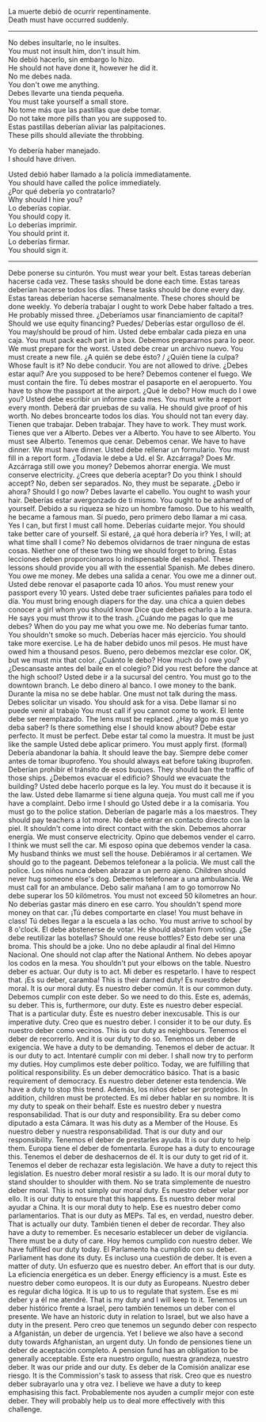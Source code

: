 

La muerte debió de ocurrir repentinamente.   
Death must have occurred suddenly.

---

No debes insultarle, no le insultes.  
You must not insult him, don't insult him.  
No debió hacerlo, sin embargo lo hizo.  
He should not have done it, however he did it.  
No me debes nada.  
You don't owe me anything.  
Debes llevarte una tienda pequeña.  
You must take yourself a small store.  
No tome más que las pastillas que debe tomar.  
Do not take more pills than you are supposed to.  
Estas pastillas deberían aliviar las palpitaciones.  
These pills should alleviate the throbbing.

Yo debería haber manejado.  
I should have driven.

Usted debió haber llamado a la policía immediatamente.  
You should have called the police immediately.  
¿Por qué debería yo contratarlo?  
Why should I hire you?  
Lo deberías copiar.  
You should copy it.  
Lo deberías imprimir.  
You should print it.  
Lo deberías firmar.  
You should sign it.  

---

Debe ponerse su cinturón.
You must wear your belt.
Estas tareas deberían hacerse cada vez.
These tasks should be done each time.
Estas tareas deberían hacerse todos los dÍas.
These tasks should be done every day.
Estas tareas deberían hacerse semanalmente.
These chores should be done weekly.
Yo debería trabajar
I ought to work
Debe haber faltado a tres.
He probably missed three.
¿Deberíamos usar financiamiento de capital?
Should we use equity financing?
Puedes/ Deberías estar orgulloso de él.
You may/should be proud of him.
Usted debe embalar cada pieza en una caja.
You must pack each part in a box.
Debemos prepararnos para lo peor.
We must prepare for the worst.
Usted debe crear un archivo nuevo.
You must create a new file.
¿A quién se debe ésto? / ¿Quién tiene la culpa?
Whose fault is it?
No debe conducir.
You are not allowed to drive.
¿Debes estar aquí?
Are you supposed to be here?
Debemos contener el fuego.
We must contain the fire.
Tú debes mostrar el pasaporte en el aeropuerto.
You have to show the passport at the airport.
¿Qué le debo?
How much do I owe you?
Usted debe escribir un informe cada mes.
You must write a report every month.
Deberá dar pruebas de su valía.
He should give proof of his worth.
No debes broncearte todos los días.
You should not tan every day.
Tienen que trabajar. Deben trabajar.
They have to work. They must work.
Tienes que ver a Alberto. Debes ver a Alberto.
You have to see Alberto. You must see Alberto.
Tenemos que cenar. Debemos cenar.
We have to have dinner. We must have dinner.
Usted debe rellenar un formulario.
You must fill in a report form.
¿Todavía le debe a Ud. el Sr. Azcárraga?
Does Mr. Azcárraga still owe you money?
Debemos ahorrar energía.
We must conserve electricity.
¿Crees que debería aceptar?
Do you think I should accept?
No, deben ser separados.
No, they must be separate.
¿Debo ir ahora?
Should I go now?
Debes lavarte el cabello.
You ought to wash your hair.
Deberías estar avergonzado de ti mismo.
You ought to be ashamed of yourself.
Debido a su riqueza se hizo un hombre famoso.
Due to his wealth, he became a famous man.
Sí puedo, pero primero debo llamar a mi casa.
Yes I can, but first I must call home.
Deberías cuidarte mejor.
You should take better care of yourself.
Sí estaré, ¿a qué hora debería ir?
Yes, I will; at what time shall I come?
No debemos olvidarnos de traer ninguna de estas cosas.
Niether one of these two thing we should forget to bring.
Estas lecciones deben proporcionaros lo indispensable del español.
These lessons should provide you all with the essential Spanish.
Me debes dinero.
You owe me money.
Me debes una salida a cenar.
You owe me a dinner out.
Usted debe renovar el pasaporte cada 10 años.
You must renew your passport every 10 years.
Usted debe traer suficientes pañales para todo el día.
You must bring enough diapers for the day.
una chica a quien debes conocer
a girl whom you should know
Dice que debes echarlo a la basura.
He says you must throw it to the trash.
¿Cuándo me pagas lo que me debes?
When do you pay me what you owe me.
No deberías fumar tanto.
You shouldn't smoke so much.
Deberías hacer más ejercicio.
You should take more exercise.
Le ha de haber debido unos mil pesos.
He must have owed him a thousand pesos.
Bueno, pero debemos mezclar ese color.
OK, but we must mix that color.
¿Cuánto le debo?
How much do I owe you?
¿Descansaste antes del baile en el colegio?
Did you rest before the dance at the high school?
Usted debe ir a la sucursal del centro.
You must go to the downtown branch.
Le debo dinero al banco.
I owe money to the bank.
Durante la misa no se debe hablar.
One must not talk during the mass.
Debes solicitar un visado.
You should ask for a visa.
Debe llamar si no puede venir al trabajo
You must call if you cannot come to work.
El lente debe ser reemplazado.
The lens must be replaced.
¿Hay algo más que yo deba saber?
Is there something else I should know about?
Debe estar perfecto.
It must be perfect.
Debe estar tal como la muestra.
It must be just like the sample
Usted debe aplicar primero.
You must apply first. (formal)
Debería abandonar la bahía.
It should leave the bay.
Siempre debe comer antes de tomar ibuprofeno.
You should always eat before taking ibuprofen.
Deberían prohibir el tránsito de esos buques.
They should ban the traffic of those ships.
¿Debemos evacuar el edificio?
Should we evacuate the building?
Usted debe hacerlo porque es la ley.
You must do it because it is the law.
Usted debe llamarme si tiene alguna queja.
You must call me if you have a complaint.
Debo irme
I should go
Usted debe ir a la comisaria.
You must go to the police station.
Deberían de pagarle más a los maestros.
They should pay teachers a lot more.
No debe entrar en contacto directo con la piel.
It shouldn't come into direct contact with the skin.
Debemos ahorrar energía.
We must conserve electricity.
Opino que debemos vender el carro.
I think we must sell the car.
Mi esposo opina que debemos vender la casa.
My husband thinks we must sell the house.
Debiéramos ir al certamen.
We should go to the pageant.
Debemos telefonear a la policia.
We must call the police.
Los niños nunca deben abrazar a un perro ajeno.
Children should never hug someone else's dog.
Debemos telefonear a una ambulancia.
We must call for an ambulance.
Debo salir mañana
I am to go tomorrow
No debe superar los 50 kilómetros.
You must not exceed 50 kilometres an hour.
No deberías gastar más dinero en ese carro.
You shouldn't spend more money on that car.
¡Tú debes comportarte en clase!
You must behave in class!
Tú debes llegar a la escuela a las ocho.
You must arrive to school by 8 o'clock.
El debe abstenerse de votar.
He should abstain from voting.
¿Se debe reutilizar las botellas?
Should one reuse bottles?
Esto debe ser una broma.
This should be a joke.
Uno no debe aplaudir al final del Himno Nacional.
One should not clap after the National Anthem.
No debes apoyar los codos en la mesa.
You shouldn't put your elbows on the table.
Nuestro deber es actuar.
Our duty is to act.
Mi deber es respetarlo.
I have to respect that.
¡Es su deber, caramba!
This is their darned duty!
Es nuestro deber moral.
It is our moral duty.
Es nuestro deber común.
It is our common duty.
Debemos cumplir con este deber.
So we need to do this.
Este es, además, su deber.
This is, furthermore, our duty.
Este es nuestro deber especial.
That is a particular duty.
Éste es nuestro deber inexcusable.
This is our imperative duty.
Creo que es nuestro deber.
I consider it to be our duty.
Es nuestro deber como vecinos.
This is our duty as neighbours.
Tenemos el deber de recorrerlo.
And it is our duty to do so.
Tenemos un deber de exigencia.
We have a duty to be demanding.
Tenemos el deber de actuar.
It is our duty to act.
Intentaré cumplir con mi deber.
I shall now try to perform my duties.
Hoy cumplimos este deber político.
Today, we are fulfilling that political responsibility.
Es un deber democrático básico.
That is a basic requirement of democracy.
Es nuestro deber detener esta tendencia.
We have a duty to stop this trend.
Además, los niños deber ser protegidos.
In addition, children must be protected.
Es mi deber hablar en su nombre.
It is my duty to speak on their behalf.
Este es nuestro deber y nuestra responsabilidad.
That is our duty and responsibility.
Era su deber como diputado a esta Cámara.
It was his duty as a Member of the House.
Es nuestro deber y nuestra responsabilidad.
That is our duty and our responsibility.
Tenemos el deber de prestarles ayuda.
It is our duty to help them.
Europa tiene el deber de fomentarla.
Europe has a duty to encourage this.
Tenemos el deber de deshacernos de él.
It is our duty to get rid of it.
Tenemos el deber de rechazar esta legislación.
We have a duty to reject this legislation.
Es nuestro deber moral resistir a su lado.
It is our moral duty to stand shoulder to shoulder with them.
No se trata simplemente de nuestro deber moral.
This is not simply our moral duty.
Es nuestro deber velar por ello.
It is our duty to ensure that this happens.
Es nuestro deber moral ayudar a China.
It is our moral duty to help.
Ese es nuestro deber como parlamentarios.
That is our duty as MEPs.
Tal es, en verdad, nuestro deber.
That is actually our duty.
También tienen el deber de recordar.
They also have a duty to remember.
Es necesario establecer un deber de vigilancia.
There must be a duty of care.
Hoy hemos cumplido con nuestro deber.
We have fulfilled our duty today.
El Parlamento ha cumplido con su deber.
Parliament has done its duty.
Es incluso una cuestión de deber.
It is even a matter of duty.
Un esfuerzo que es nuestro deber.
An effort that is our duty.
La eficiencia energética es un deber.
Energy efficiency is a must.
Este es nuestro deber como europeos.
It is our duty as Europeans.
Nuestro deber es regular dicha lógica.
It is up to us to regulate that system.
Ése es mi deber y a él me atendré.
That is my duty and I will keep to it.
Tenemos un deber histórico frente a Israel, pero también tenemos un deber con el presente.
We have an historic duty in relation to Israel, but we also have a duty in the present.
Pero creo que tenemos un segundo deber con respecto a Afganistán, un deber de urgencia.
Yet I believe we also have a second duty towards Afghanistan, an urgent duty.
Un fondo de pensiones tiene un deber de aceptación completo.
A pension fund has an obligation to be generally acceptable.
Este era nuestro orgullo, nuestra grandeza, nuestro deber.
It was our pride and our duty.
Es deber de la Comisión analizar ese riesgo.
It is the Commission's task to assess that risk.
Creo que es nuestro deber subrayarlo una y otra vez.
I believe we have a duty to keep emphasising this fact.
Probablemente nos ayuden a cumplir mejor con este deber.
They will probably help us to deal more effectively with this challenge.
